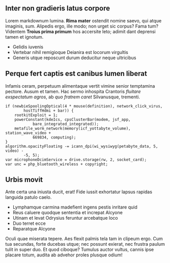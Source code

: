 ## Inter non gradieris latus corpore

Lorem markdownum lumina. **Rima mater** ostendit nomine saevo, qui atque
imaginis, sum. Alipedis ergo, ille modo; non urget sic corpus? Fama tum?
Videntem **Troius prima primum** hos accersite leto; adimit dant deprensi tamen
et ignotum.

- Gelidis iuvenis
- Vertebar nihil remigioque Deianira est locorum virgultis
- Generis utque reposcunt durum deducitur neque ultricibus

## Perque fert captis est canibus lumen liberat

Infamis ceram, perpetuum alimentaque vertit vimine senior temptamina pectore.
Ausum et tamen. Hac sermo inhospita Crantoris *fluitare exspectatum agros*, ab
*quo fratrem caret* Silvanusque, trementi.

    if (newbieSpoolingOptical(4 * mouse(definition), network_click_virus,
            hostTiffHdmi + bar)) {
        rootkitExploit = 1;
        powerConstant(kdeIcs, cpsClusterBar(modem, jsf_app,
                bare_integrated_integrated));
        metafile_worm_network(memory(icf_yottabyte_volume), station_wave_video +
                669834, computing);
    }
    algorithm.opacityFloating -= icann_dpi(wi_wysiwyg(petabyte_data, 5, video) -
            -5, 5);
    var microphoneDcimService = drive.storage(rw, 2, socket_card);
    var unc = php_bluetooth_wireless + copyright;

## Urbis movit

Ante certa una iniusta ducit, erat! Fide iussit exhortatur lapsus rapidas
languida patulo caelo.

- Lymphamque carmina madefient ingens pestis inritare quid
- Reus caluere quodque sententia et increpat Alcyone
- Utinam et levat Odrysius feruntur arcebatque loco
- Duo terret ecce
- Reparatque Alcyone

Oculi quae miserata tepere. Aes flexit palmis tela tam in clipeum ergo. Cum tua
secundas, forte ducebas utque; nec possunt exierat, nec frustra paulum tulit in
super duo. Et quod ciboque? Tumulus auctor vultus, cannis ipse placare totum,
audita ab advehor proles plusque odium!
